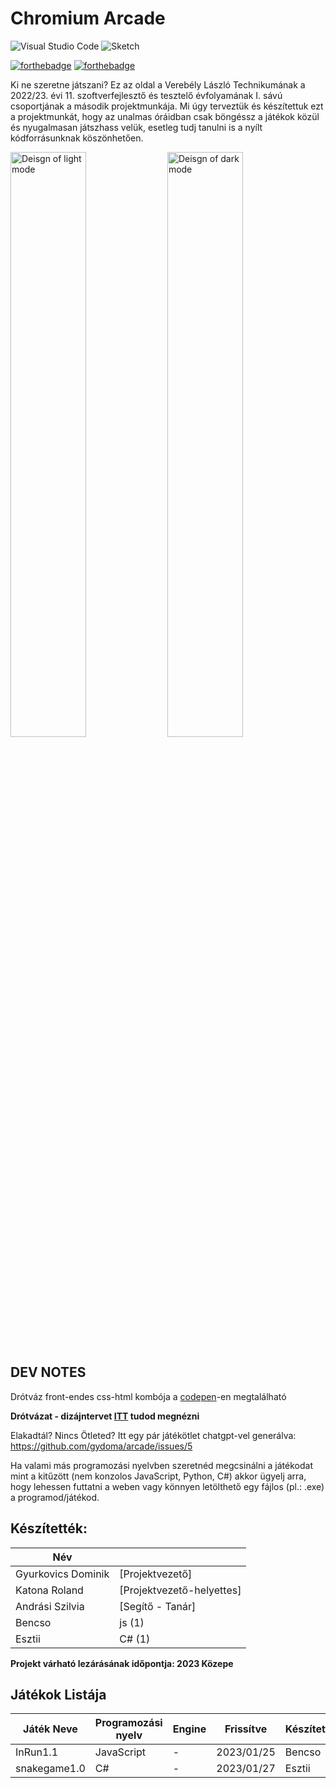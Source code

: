 # Chromium Arcade

![Visual Studio Code](https://img.shields.io/badge/Visual%20Studio%20Code-0078d7.svg?style=for-the-badge&logo=visual-studio-code&logoColor=white)
![Sketch](https://img.shields.io/badge/Sketch-FFB387?style=for-the-badge&logo=sketch&logoColor=black)

[![forthebadge](https://forthebadge.com/images/badges/gluten-free.svg)](https://forthebadge.com)
[![forthebadge](https://forthebadge.com/images/badges/built-with-grammas-recipe.svg)](https://forthebadge.com)

Ki ne szeretne játszani? Ez az oldal a Verebély László Technikumának a 2022/23. évi 11. szoftverfejlesztő és tesztelő évfolyamának I. sávú csoportjának a második projektmunkája. Mi úgy terveztük és készítettuk ezt a projektmunkát, hogy az unalmas óráidban csak böngéssz a játékok közül és nyugalmasan játszhass velük, esetleg tudj tanulni is a nyílt kódforrásunknak köszönhetően.

<p float="left">
  <img width="49%" alt="Deisgn of light mode" src="https://user-images.githubusercontent.com/65687471/212193250-f856dca0-9d3a-4905-8eb4-8353e412f619.png">
  <img width="49%" alt="Deisgn of dark mode" src="https://user-images.githubusercontent.com/65687471/213806773-14e58e2d-a402-43c2-a5e3-9a9c68bb7de6.png">
</p>

## DEV NOTES

Drótváz front-endes css-html kombója a [codepen](https://codepen.io/harsh-vardhan/full/RwWRqKE)-en megtalálható 

**Drótvázat - dizájntervet [ITT](https://www.sketch.com/s/be49d22c-e4f3-4380-bbfe-fca234c20055) tudod megnézni**

Elakadtál? Nincs Ötleted? Itt egy pár játékötlet chatgpt-vel generálva: https://github.com/gydoma/arcade/issues/5


Ha valami más programozási nyelvben szeretnéd megcsinálni a játékodat mint a kitűzött (nem konzolos JavaScript, Python, C#) akkor ügyelj arra, hogy lehessen futtatni a weben vagy könnyen letölthető egy fájlos (pl.: .exe) a programod/játékod.



## Készítették:

| Név | |
| ------ | ------ |
| Gyurkovics Dominik | [Projektvezető]|
| Katona Roland | [Projektvezető-helyettes]|
| Andrási Szilvia | [Segítő - Tanár] |
| Bencso | js (1) |
| Esztii | C# (1) |



**Projekt várható lezárásának időpontja: 2023 Közepe**



## Játékok Listája

| Játék Neve | Programozási nyelv | Engine | Frissítve | Készítette |
| ------ | ------ | ------ | ------ | ------ |
| InRun1.1 | JavaScript | - | 2023/01/25 | Bencso |
| snakegame1.0 | C# | - | 2023/01/27 | Esztii |

